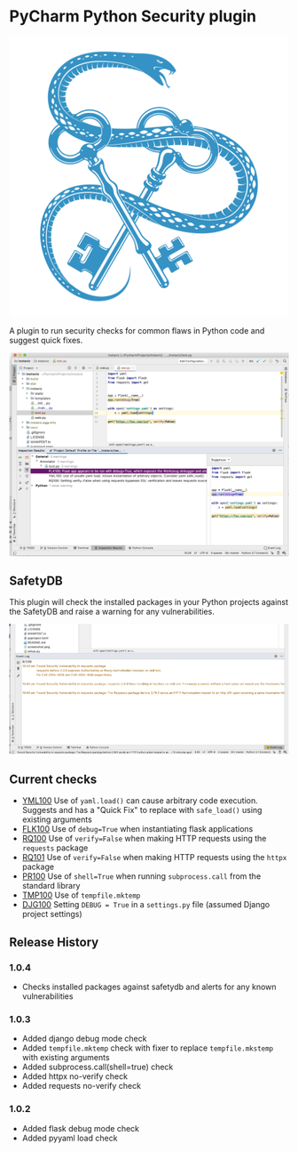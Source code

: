 # PyCharm Python Security plugin

![](src/main/resources/META-INF/pluginIcon.svg)

A plugin to run security checks for common flaws in Python code and suggest quick fixes.

![](src/main/resources/META-INF/screenshot.png)

## SafetyDB

This plugin will check the installed packages in your Python projects against the SafetyDB and raise a warning for any vulnerabilities.

![](src/main/resources/META-INF/safetydb-screenshot.png)

## Current checks

* [YML100](doc/checks/YML100.md) Use of `yaml.load()` can cause arbitrary code execution. Suggests and has a "Quick Fix" to replace with `safe_load()` using existing arguments
* [FLK100](doc/checks/FLK100.md) Use of `debug=True` when instantiating flask applications
* [RQ100](doc/checks/RQ100.md) Use of `verify=False` when making HTTP requests using the `requests` package
* [RQ101](doc/checks/RQ101.md) Use of `verify=False` when making HTTP requests using the `httpx` package
* [PR100](doc/checks/PR100.md) Use of `shell=True` when running `subprocess.call` from the standard library
* [TMP100](doc/checks/TMP100.md) Use of `tempfile.mktemp`
* [DJG100](doc/checks/DJG100.md) Setting `DEBUG = True` in a `settings.py` file (assumed Django project settings)

## Release History

### 1.0.4

* Checks installed packages against safetydb and alerts for any known vulnerabilities

### 1.0.3

* Added django debug mode check
* Added `tempfile.mktemp` check with fixer to replace `tempfile.mkstemp` with existing arguments
* Added subprocess.call(shell=true) check
* Added httpx no-verify check
* Added requests no-verify check

### 1.0.2

* Added flask debug mode check
* Added pyyaml load check

